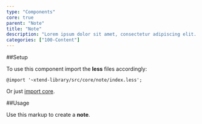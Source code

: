 ```yaml
---
type: "Components"
core: true
parent: "Note"
title: "Note"
description: "Lorem ipsum dolor sit amet, consectetur adipiscing elit. Nunc tempus laoreet leo sit amet iaculis."
categories: ["100-Content"]
---
```


##Setup

To use this component import the **less** files accordingly:

```less
@import '~xtend-library/src/core/note/index.less';
```

Or just [import core](/core/setup/#@TODO).

##Usage

Use this markup to create a **note**.

<script type="text/plain" class="language-markup">
  <div class="note note--default">
    <!-- content -->
  </div>
</script>
